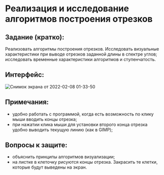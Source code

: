 # Реализация и исследование алгоритмов построения отрезков

## Задание (кратко):

Реализовать алгоритмы построения отрезков. Исследовать визуальные характеристики при выводе отрезков
заданной длины в спектре углов; исследовать временные характеристики алгоритмов и ступенчатость.

## Интерфейс:

![Снимок экрана от 2022-02-08 01-33-50](https://user-images.githubusercontent.com/83313206/152883671-65ad7898-ad4a-47fa-8507-e487728e3040.png)

## Примечания:

* удобно работать с программой, когда есть возможность по клику мыши вводить концы отрезка;
* при нажатии клика мыши для установки второго конца отрезка удобно выводить текущую линию (как в GIMP);

## Вопросы к защите:
* объяснить принципы алгоритмов визуализации;
* на листке в клеточку рисуются концы отрезка. Закрасить те клетки, которые будут выведены на экран.

